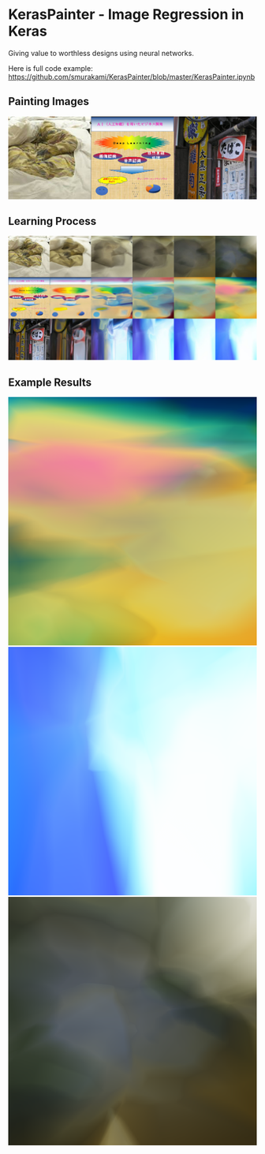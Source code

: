 # KerasPainter - Image Regression in Keras

Giving value to worthless designs using neural networks.

Here is full code example: https://github.com/smurakami/KerasPainter/blob/master/KerasPainter.ipynb

## Painting Images

![](./screenshots/source_images.png)

## Learning Process

![](./screenshots/learning_screenshot.jpg)

## Example Results

![](./screenshots/example_result_3.png)
![](./screenshots/example_result_2.png)
![](./screenshots/example_result_1.png)

